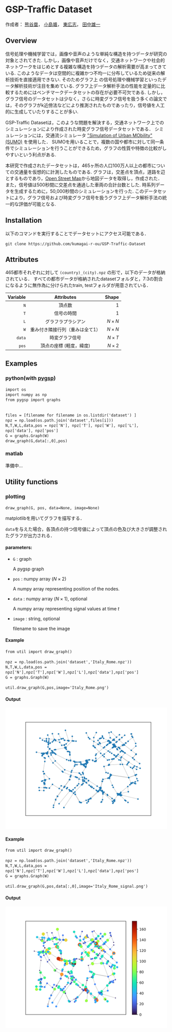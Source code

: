 # GSP-Traffic Dataset

作成者：
	[熊谷塁](<mailto:r.kumagai@msp-lab.org>)，
	[小島颯](<mailto:h-kojima@msp-lab.org>)，
	[東広志](<mailto:higashi@comm.eng.osaka-u.ac.jp>)，
	[田中雄一](<mailto:ytanaka@comm.eng.osaka-u.ac.jp>)

## Overview
信号処理や機械学習では，画像や音声のような単純な構造を持つデータが研究の対象とされてきた.
しかし，画像や音声だけでなく，交通ネットワークや社会的ネットワークをはじめとする複雑な構造を持つデータの解析需要が高まってきている.
このようなデータは空間的に複雑かつ不均一に分布しているため従来の解析技術を直接適用できない.
そのためグラフ上 の信号処理や機械学習といったデータ解析技術が注目を集めている.
グラフ上データ解析手法の性能を定量的に比較するためにはベンチマークデータセットの存在が必要不可欠である.
しかし，グラフ信号のデータセットは少なく，さらに時変グラフ信号を扱う多くの論文では，そのグラフがk近傍法などにより推測されたものであったり，信号値を人工的に生成していたりすることが多い.

GSP-Traffic Datasetは，このような問題を解決する，交通ネットワーク上でのシミュレーションにより作成された時変グラフ信号データセットである．
シミュレーションには，交通流シミュレータ ["Simulation of Urban MObility" (SUMO)](https://sumo.dlr.de/docs/index.html) を使用した．
SUMOを用いることで，複数の国や都市に対して同一条件でシミュレーションを行うことができるため，グラフの性質や特徴の比較がしやすいという利点がある.

本研究で作成されたデータセットは，465ヶ所の人口100万人以上の都市についての交通量を仮想的に計測したものである.
グラフは，交差点を頂点，道路を辺とするものであり，[Open Street Map](https://www.openstreetmap.org/#map=6/35.588/134.380)から地図データを取得し，作成された．
また，信号値は500秒間に交差点を通過した車両の合計台数とした.
時系列データを生成するために，50,000秒間のシミュレーションを行った.
このデータセットにより，グラフ信号および時変グラフ信号を扱うグラフ上データ解析手法の統一的な評価が可能となる.

## Installation
以下のコマンドを実行することでデータセットにアクセス可能である．
```
git clone https://github.com/kumagai-r-ou/GSP-Traffic-Dataset
```

## Attributes

465都市それぞれに対して ``` (country)_(city).npz ``` の形で，以下のデータが格納されている．
すべての都市データが格納されたdatasetフォルダと，7:3の割合になるように無作為に分けられたtrain, testフォルダが用意されている．

| Variable | Attributes | Shape |
| -------: | :-------: | ----: |
| ` N ` | 頂点数 | $` 1 `$ |
| ` T ` | 信号の時間 | $` 1 `$ |
| ` L ` | グラフラプラシアン | $` N \times N `$ |
| ` W ` | 重み付き隣接行列（重みは全て1） | $` N \times N `$ |
| ` data ` | 時変グラフ信号 | $` N \times T `$ |
| ` pos ` | 頂点の座標 (軽度，緯度) | $` N \times 2 `$ | 

## Examples

### python(with [pygsp](https://pygsp.readthedocs.io/en/stable/))
```
import os
import numpy as np
from pygsp import graphs


files = [filename for filename in os.listdir('dataset') ]
npz = np.load(os.path.join('dataset',files[i]))
N,T,W,L,data,pos = npz['N'], npz['T'], npz['W'], npz['L'], npz['data'], npz['pos']
G = graphs.Graph(W)
draw_graph(G,data[:,0],pos)
```

### matlab

準備中...

## Utility functions
### plotting
```
draw_graph(G, pos, data=None, image=None)
```
matplotlibを用いてグラフを描写する．

`data`を与えた場合，各頂点の持つ信号値によって頂点の色及び大きさが調整されたグラフが出力される．

#### parameters:

* `G` : graph

	A pygsp graph

* `pos` : numpy array ($`N \times 2`$)

	A numpy array representing position of the nodes.

* `data` : numpy array ($`N \times 1`$), optional

	A numpy array representing signal values at time $`t`$

* `image` : string, optional

    filename to save the image


#### Example
```
from util import draw_graph()

npz = np.load(os.path.join('dataset','Italy_Rome.npz'))
N,T,W,L,data,pos = npz['N'],npz['T'],npz['W'],npz['L'],npz['data'],npz['pos']
G = graphs.Graph(W)

util.draw_graph(G,pos,image='Italy_Rome.png')
```
#### Output
![](image/Italy_Rome.png)

#### Example
```
from util import draw_graph()

npz = np.load(os.path.join('dataset','Italy_Rome.npz'))
N,T,W,L,data,pos = npz['N'],npz['T'],npz['W'],npz['L'],npz['data'],npz['pos']
G = graphs.Graph(W)

util.draw_graph(G,pos,data[:,0],image='Italy_Rome_signal.png')
```
#### Output
![](image/Italy_Rome_signal.png)